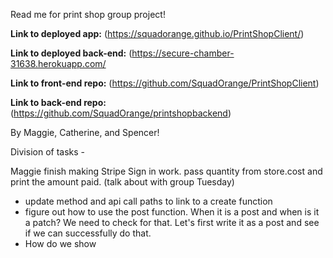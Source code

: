 Read me for print shop group project!

**Link to deployed app:**
(https://squadorange.github.io/PrintShopClient/)

**Link to deployed back-end:**
(https://secure-chamber-31638.herokuapp.com/

**Link to front-end repo:**
(https://github.com/SquadOrange/PrintShopClient)

**Link to back-end repo:**
(https://github.com/SquadOrange/printshopbackend)

By Maggie, Catherine, and Spencer!

Division of tasks -

Maggie finish making Stripe Sign in work. pass quantity from store.cost and print the amount paid. (talk about with group Tuesday)

- update method and api call paths to link to a create function
- figure out how to use the post function.  When it is a post and when is it a patch? We need to check for that.  Let's first write it as a post and see if we can successfully do that.
- How do we show
